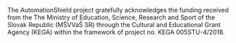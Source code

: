 The AutomationShield project gratefully acknowledges the funding received from the The Ministry of Education, Science, Research and Sport of the Slovak Republic (MŠVVaŠ SR) through the Cultural and Educational Grant Agency (KEGA) within the framework of project no. KEGA 005STU-4/2018.